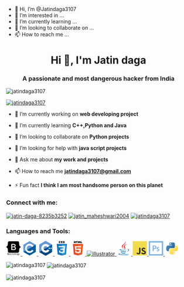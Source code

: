 - 👋 Hi, I’m @Jatindaga3107
- 👀 I’m interested in ...
- 🌱 I’m currently learning ...
- 💞️ I’m looking to collaborate on ...
- 📫 How to reach me ...

<!---
Jatindaga3107/Jatindaga3107 is a ✨ special ✨ repository because its `README.md` (this file) appears on your GitHub profile.
You can click the Preview link to take a look at your changes.
--->
<h1 align="center">Hi 👋, I'm Jatin daga</h1>
<h3 align="center">A passionate and most dangerous hacker from India</h3>

<p align="left"> <img src="https://komarev.com/ghpvc/?username=jatindaga3107&label=Profile%20views&color=0e75b6&style=flat" alt="jatindaga3107" /> </p>

<p align="left"> <a href="https://github.com/ryo-ma/github-profile-trophy"><img src="https://github-profile-trophy.vercel.app/?username=jatindaga3107" alt="jatindaga3107" /></a> </p>

- 🔭 I’m currently working on **web developing project**

- 🌱 I’m currently learning **C++,Python and Java**

- 👯 I’m looking to collaborate on **Python projects**

- 🤝 I’m looking for help with **java script projects**

- 💬 Ask me about **my work and projects**

- 📫 How to reach me **jatindaga3107@gmail.com**

- ⚡ Fun fact **I think I am most handsome person on this planet**

<h3 align="left">Connect with me:</h3>
<p align="left">
<a href="https://linkedin.com/in/jatin-daga-8235b3252" target="blank"><img align="center" src="https://raw.githubusercontent.com/rahuldkjain/github-profile-readme-generator/master/src/images/icons/Social/linked-in-alt.svg" alt="jatin-daga-8235b3252" height="30" width="40" /></a>
<a href="https://instagram.com/jatin_maheshwari2004" target="blank"><img align="center" src="https://raw.githubusercontent.com/rahuldkjain/github-profile-readme-generator/master/src/images/icons/Social/instagram.svg" alt="jatin_maheshwari2004" height="30" width="40" /></a>
<a href="https://www.hackerrank.com/jatindaga3107" target="blank"><img align="center" src="https://raw.githubusercontent.com/rahuldkjain/github-profile-readme-generator/master/src/images/icons/Social/hackerrank.svg" alt="jatindaga3107" height="30" width="40" /></a>
</p>

<h3 align="left">Languages and Tools:</h3>
<p align="left"> <a href="https://getbootstrap.com" target="_blank" rel="noreferrer"> <img src="https://raw.githubusercontent.com/devicons/devicon/master/icons/bootstrap/bootstrap-plain-wordmark.svg" alt="bootstrap" width="40" height="40"/> </a> <a href="https://www.cprogramming.com/" target="_blank" rel="noreferrer"> <img src="https://raw.githubusercontent.com/devicons/devicon/master/icons/c/c-original.svg" alt="c" width="40" height="40"/> </a> <a href="https://www.w3schools.com/cpp/" target="_blank" rel="noreferrer"> <img src="https://raw.githubusercontent.com/devicons/devicon/master/icons/cplusplus/cplusplus-original.svg" alt="cplusplus" width="40" height="40"/> </a> <a href="https://www.w3schools.com/css/" target="_blank" rel="noreferrer"> <img src="https://raw.githubusercontent.com/devicons/devicon/master/icons/css3/css3-original-wordmark.svg" alt="css3" width="40" height="40"/> </a> <a href="https://www.w3.org/html/" target="_blank" rel="noreferrer"> <img src="https://raw.githubusercontent.com/devicons/devicon/master/icons/html5/html5-original-wordmark.svg" alt="html5" width="40" height="40"/> </a> <a href="https://www.adobe.com/in/products/illustrator.html" target="_blank" rel="noreferrer"> <img src="https://www.vectorlogo.zone/logos/adobe_illustrator/adobe_illustrator-icon.svg" alt="illustrator" width="40" height="40"/> </a> <a href="https://www.java.com" target="_blank" rel="noreferrer"> <img src="https://raw.githubusercontent.com/devicons/devicon/master/icons/java/java-original.svg" alt="java" width="40" height="40"/> </a> <a href="https://developer.mozilla.org/en-US/docs/Web/JavaScript" target="_blank" rel="noreferrer"> <img src="https://raw.githubusercontent.com/devicons/devicon/master/icons/javascript/javascript-original.svg" alt="javascript" width="40" height="40"/> </a> <a href="https://www.photoshop.com/en" target="_blank" rel="noreferrer"> <img src="https://raw.githubusercontent.com/devicons/devicon/master/icons/photoshop/photoshop-line.svg" alt="photoshop" width="40" height="40"/> </a> <a href="https://www.python.org" target="_blank" rel="noreferrer"> <img src="https://raw.githubusercontent.com/devicons/devicon/master/icons/python/python-original.svg" alt="python" width="40" height="40"/> </a> </p>

<p><img align="left" src="https://github-readme-stats.vercel.app/api/top-langs?username=jatindaga3107&show_icons=true&locale=en&layout=compact" alt="jatindaga3107" /></p>

<p>&nbsp;<img align="center" src="https://github-readme-stats.vercel.app/api?username=jatindaga3107&show_icons=true&locale=en" alt="jatindaga3107" /></p>

<p><img align="center" src="https://github-readme-streak-stats.herokuapp.com/?user=jatindaga3107&" alt="jatindaga3107" /></p>
